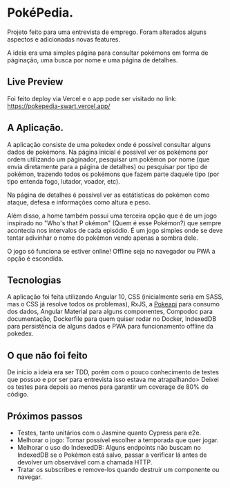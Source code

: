 # PokéPedia.

Projeto feito para uma entrevista de emprego. Foram alterados alguns aspectos e adicionadas novas features.

A ideia era uma simples página para consultar pokémons em forma de páginação, uma busca por nome e uma página de detalhes.

## Live Preview

Foi feito deploy via Vercel e o app pode ser visitado no link: https://pokepedia-swart.vercel.app/

## A Aplicação.

A aplicação consiste de uma pokedex onde é possivel consultar alguns dados de pokémons. Na página inicial é possivel ver os pokémons por ordem utilizando um páginador, pesquisar um pokémon por nome (que envia diretamente para a página de detalhes) ou pesquisar por tipo de pokémon, trazendo todos os pokémons que fazem parte daquele tipo (por tipo entenda fogo, lutador, voador, etc).

Na página de detalhes é possível ver as estátisticas do pokémon como ataque, defesa e informações como altura e peso.

Além disso, a home também possui uma terceira opção que é de um jogo inspirado no "Who's that P
okémon" (Quem é esse Pokémon?) que sempre acontecia nos intervalos de cada episódio. É um jogo simples onde se deve tentar adivinhar o nome do pokémon vendo apenas a sombra dele.

O jogo só funciona se estiver online! Offline seja no navegador ou PWA a opção é escondida.

## Tecnologias

A aplicação foi feita utilizando Angular 10, CSS (inicialmente seria em SASS, mas o CSS já resolve todos os problemas), RxJS, a [Pokeapi](https://pokeapi.co/) para consumo dos dados, Angular Material para alguns componentes, Compodoc para documentação, Dockerfile para quem quiser rodar no Docker, IndexedDB para persistência de alguns dados e PWA para funcionamento offline da pokedex.

## O que não foi feito

De inicio a ideia era ser TDD, porém com o pouco conhecimento de testes que possuo e por ser para entrevista isso estava me atrapalhando> Deixei os testes para depois ao menos para garantir um coverage de 80% do código.

## Próximos passos

- Testes, tanto unitários com o Jasmine quanto Cypress para e2e.
- Melhorar o jogo: Tornar possível escolher a temporada que quer jogar.
- Melhorar o uso do IndexedDB: Alguns endpoints não buscam no IndexedDB se o Pokémon está salvo, passar a verificar lá antes de devolver um observável com a chamada HTTP.
- Tratar os subscribes e remove-los quando destruir um componente ou navegar.
